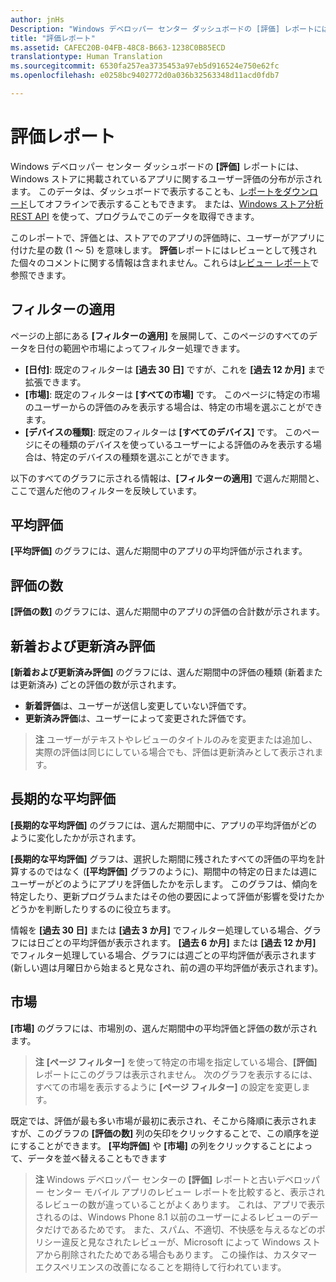 ```yaml
---
author: jnHs
Description: "Windows デベロッパー センター ダッシュボードの [評価] レポートには、Windows ストアに掲載されているアプリに関するユーザー評価の分布が示されます。"
title: "評価レポート"
ms.assetid: CAFEC20B-04FB-48C8-B663-1238C0B85ECD
translationtype: Human Translation
ms.sourcegitcommit: 6530fa257ea3735453a97eb5d916524e750e62fc
ms.openlocfilehash: e0258bc9402772d0a036b32563348d11acd0fdb7

---
```


# 評価レポート


Windows デベロッパー センター ダッシュボードの **[評価]** レポートには、Windows ストアに掲載されているアプリに関するユーザー評価の分布が示されます。 このデータは、ダッシュボードで表示することも、[レポートをダウンロード](download-analytic-reports.md)してオフラインで表示することもできます。 または、[Windows ストア分析 REST API](../monetize/access-analytics-data-using-windows-store-services.md) を使って、プログラムでこのデータを取得できます。

このレポートで、評価とは、ストアでのアプリの評価時に、ユーザーがアプリに付けた星の数 (1 ～ 5) を意味します。 **評価**レポートにはレビューとして残された個々のコメントに関する情報は含まれません。これらは[レビュー レポート](reviews-report.md)で参照できます。

## フィルターの適用


ページの上部にある **[フィルターの適用]** を展開して、このページのすべてのデータを日付の範囲や市場によってフィルター処理できます。

-   **[日付]**: 既定のフィルターは **[過去 30 日]** ですが、これを **[過去 12 か月]** まで拡張できます。
-   **[市場]**: 既定のフィルターは **[すべての市場]** です。 このページに特定の市場のユーザーからの評価のみを表示する場合は、特定の市場を選ぶことができます。
-   **[デバイスの種類]**: 既定のフィルターは **[すべてのデバイス]** です。 このページにその種類のデバイスを使っているユーザーによる評価のみを表示する場合は、特定のデバイスの種類を選ぶことができます。

以下のすべてのグラフに示される情報は、**[フィルターの適用]** で選んだ期間と、ここで選んだ他のフィルターを反映しています。

## 平均評価


**[平均評価]** のグラフには、選んだ期間中のアプリの平均評価が示されます。

## 評価の数


**[評価の数]** のグラフには、選んだ期間中のアプリの評価の合計数が示されます。

## 新着および更新済み評価


**[新着および更新済み評価]** のグラフには、選んだ期間中の評価の種類 (新着または更新済み) ごとの評価の数が示されます。

-   **新着評価**は、ユーザーが送信し変更していない評価です。
-   **更新済み評価**は、ユーザーによって変更された評価です。

>**注** ユーザーがテキストやレビューのタイトルのみを変更または追加し、実際の評価は同じにしている場合でも、評価は更新済みとして表示されます。

## 長期的な平均評価


**[長期的な平均評価]** のグラフには、選んだ期間中に、アプリの平均評価がどのように変化したかが示されます。

**[長期的な平均評価]** グラフは、選択した期間に残されたすべての評価の平均を計算するのではなく (**[平均評価]** グラフのように)、期間中の特定の日または週にユーザーがどのようにアプリを評価したかを示します。 このグラフは、傾向を特定したり、更新プログラムまたはその他の要因によって評価が影響を受けたかどうかを判断したりするのに役立ちます。

情報を **[過去 30 日]** または **[過去 3 か月]** でフィルター処理している場合、グラフには日ごとの平均評価が表示されます。 **[過去 6 か月]** または **[過去 12 か月]** でフィルター処理している場合、グラフには週ごとの平均評価が表示されます (新しい週は月曜日から始まると見なされ、前の週の平均評価が表示されます)。

## 市場


**[市場]** のグラフには、市場別の、選んだ期間中の平均評価と評価の数が示されます。

> **注** **[ページ フィルター]** を使って特定の市場を指定している場合、**[評価]** レポートにこのグラフは表示されません。 次のグラフを表示するには、すべての市場を表示するように **[ページ フィルター]** の設定を変更します。

既定では、評価が最も多い市場が最初に表示され、そこから降順に表示されますが、このグラフの **[評価の数]** 列の矢印をクリックすることで、この順序を逆にすることができます。 **[平均評価]** や **[市場]** の列をクリックすることによって、データを並べ替えることもできます

> **注**  Windows デベロッパー センターの **[評価]** レポートと古いデベロッパー センター モバイル アプリのレビュー レポートを比較すると、表示されるレビューの数が違っていることがよくあります。 これは、アプリで表示されるのは、Windows Phone 8.1 以前のユーザーによるレビューのデータだけであるためです。 また、スパム、不適切、不快感を与えるなどのポリシー違反と見なされたレビューが、Microsoft によって Windows ストアから削除されたためである場合もあります。 この操作は、カスタマー エクスペリエンスの改善になることを期待して行われています。

 

 



<!--HONumber=Jun16_HO4-->



